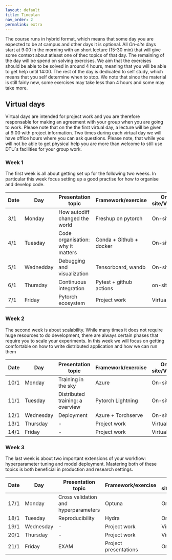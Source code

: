 ```yaml
---
layout: default
title: Timeplan
nav_order: 2
permalink: extra
---
```


The course runs in hybrid format, which means that some day you are expected to be at campus and other days
it is optional. All *On-site* days start at 9:00 in the morning with an short lecture (15-30 min) that will 
give some context about atleast one of thec topics of that day. The remaining of the day will be spend on 
solving exercises. We aim that the exercises should be able to be solved in around 4 hours, meaning that 
you will be able to get help until 14:00. The rest of the day is dedicated to self study, which means that 
you self determine when to stop. We note that since the material is still fairly new, some exercises may
take less than 4 hours and some may take more.

## Virtual days

Virtual days are intended for project work and you are therefore responsable for making an agreement with 
your group when you are going to work. Please note that on the the first virtual day, a lecture will be given 
at 9:00 with project information. Two times during each virtual day we will have office hours where you can 
ask questions. Please note, that while you will not be able to get physical help you are more than welcome 
to still use DTU´s facilities for your group work.

### Week 1

The first week is all about getting set up for the following two weeks. In particular this week focus setting
up a good practise for how to organise and develop code.

Date | Day       |  Presentation topic                 | Framework/exercise       | On-site/Virtual
-----|-----------|-------------------------------------|--------------------------|--------------------
3/1  | Monday    | How autodiff changed the world      | Freshup on pytorch       | On-site
4/1  | Tuesday   | Code organisation: why it matters   | Conda + Github + docker  | On-site
5/1  | Wednedday | Debugging and visualization         | Tensorboard, wandb       | On-site
6/1  | Thursday  | Continuous integration              | Pytest + github actions  | on-site
7/1  | Friday    | Pytorch ecosystem                   | Project work             | Virtual

### Week 2

The second week is about scalability. While many times it does not require huge resources to do development,
there are always certain phases that require you to scale your experiments. In this week we will focus on 
getting comfortable on how to write distributed application and how we can run them

Date | Day       | Presentation topic                   | Framework/exercise      | On-site/Virtual
-----|-----------|--------------------------------------|-------------------------|-------------------
10/1 | Monday    | Training in the sky                  | Azure                   | On-site
11/1 | Tuesday   | Distributed training: a overview     | Pytorch Lightning       | On-site
12/1 | Wednesday | Deployment                           | Azure + Torchserve      | On-site
13/1 | Thursday  | -                                    | Project work            | Virtual
14/1 | Friday    | -                                    | Project work            | Virtual

### Week 3

The last week is about two important extensions of your workflow: hyperparameter tuning and model
deployment. Mastering both of these topics is both beneficial in production and research settings.

Date | Day       | Presentation topic                   | Framework/exercise    | On-site/Virtual
-----|-----------|--------------------------------------|-----------------------|---------------------
17/1 | Monday    | Cross validation and hyperparameters | Optuna                | On-site
18/1 | Tuesday   | Reproducibility                      | Hydra                 | On-site
19/1 | Wednesday | -                                    | Project work          | Virtual
20/1 | Thursday  | -                                    | Project work          | Virtual
21/1 | Friday    | EXAM                                 | Project presentations | On-site
